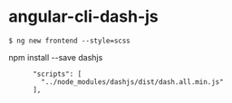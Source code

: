 # angular-cli-dash-js

```
$ ng new frontend --style=scss
```

npm install --save dashjs

```
      "scripts": [
        "../node_modules/dashjs/dist/dash.all.min.js"
      ],
```

